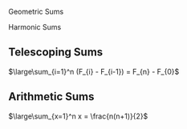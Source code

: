 Geometric Sums

Harmonic Sums

## Telescoping Sums

$\large\sum_{i=1}^n (F_{i} - F_{i-1}) = F_{n} - F_{0}$
## Arithmetic Sums

$\large\sum_{x=1}^n x = \frac{n(n+1)}{2}$

